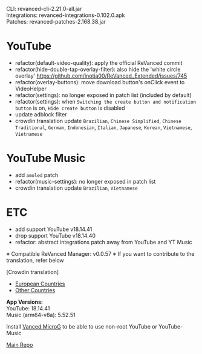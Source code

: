 CLI: revanced-cli-2.21.0-all.jar  
Integrations: revanced-integrations-0.102.0.apk  
Patches: revanced-patches-2.168.38.jar  

YouTube
==
- refactor(default-video-quality): apply the official ReVanced commit
- refactor(hide-double-tap-overlay-filter): also hide the 'white circle overlay' https://github.com/inotia00/ReVanced_Extended/issues/745
- refactor(overlay-buttons): move download button's onClick event to VideoHelper
- refactor(settings): no longer exposed in patch list (included by default)
- refactor(settings): when `Switching the create button and notification button` is on, `Hide create button` is disabled
- update adblock filter
- crowdin translation update
`Brazilian`, `Chinese Simplified`, `Chinese Traditional`, `German`, `Indonesian`, `Italian`, `Japanese`, `Korean`, `Vietnamese`, `Vietnamese`


YouTube Music
==
- add `amoled` patch
- refactor(music-settings): no longer exposed in patch list
- crowdin translation update
`Brazilian`, `Vietnamese`


ETC
==
- add support YouTube v18.14.41
- drop support YouTube v18.14.40
- refactor: abstract integrations patch away from YouTube and YT Music


※ Compatible ReVanced Manager: v0.0.57
※ If you want to contribute to the translation, refer below

[Crowdin translation]
- [European Countries](https://crowdin.com/project/revancedextendedeu)
- [Other Countries](https://crowdin.com/project/revancedextended)
  
**App Versions:**  
YouTube: 18.14.41  
Music (arm64-v8a): 5.52.51  

Install [Vanced MicroG](https://github.com/inotia00/VancedMicroG/releases) to be able to use non-root YouTube or YouTube-Music  

[Main Repo](https://github.com/NoName-exe/revanced-extended)  

